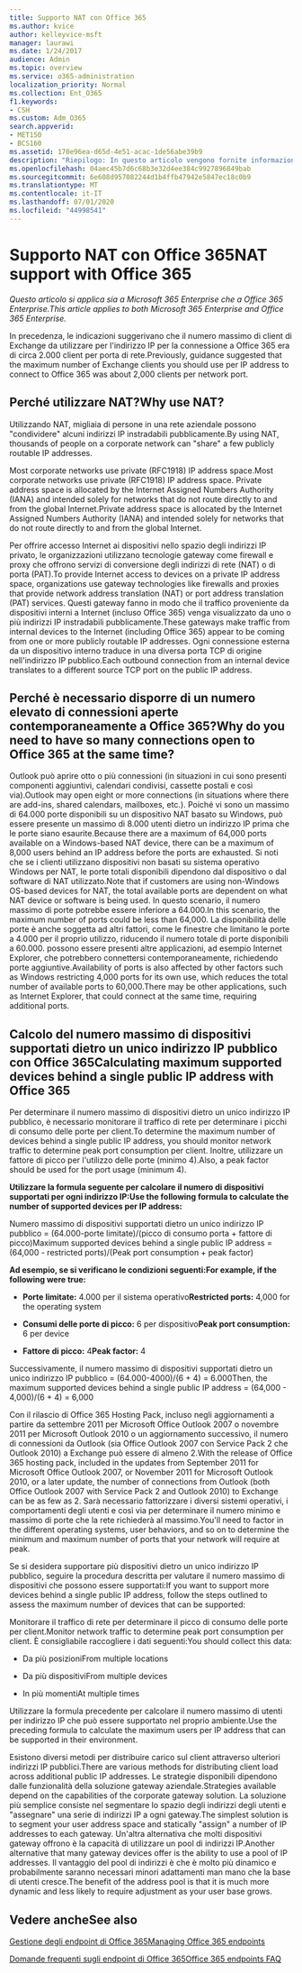 ```yaml
---
title: Supporto NAT con Office 365
ms.author: kvice
author: kelleyvice-msft
manager: laurawi
ms.date: 1/24/2017
audience: Admin
ms.topic: overview
ms.service: o365-administration
localization_priority: Normal
ms.collection: Ent_O365
f1.keywords:
- CSH
ms.custom: Adm_O365
search.appverid:
- MET150
- BCS160
ms.assetid: 170e96ea-d65d-4e51-acac-1de56abe39b9
description: "Riepilogo: In questo articolo vengono fornite informazioni dettagliate su come calcolare il numero approssimativo di client che è possibile utilizzare per ciascun indirizzo IP all'interno dell'organizzazione utilizzando NAT (Network Address Translation)."
ms.openlocfilehash: 04aec45b7d6c68b3e32d4ee384c9927896849bab
ms.sourcegitcommit: 6e608d957082244d1b4ffb47942e5847ec18c0b9
ms.translationtype: MT
ms.contentlocale: it-IT
ms.lasthandoff: 07/01/2020
ms.locfileid: "44998541"
---
```

# <a name="nat-support-with-office-365"></a><span data-ttu-id="5bb00-103">Supporto NAT con Office 365</span><span class="sxs-lookup"><span data-stu-id="5bb00-103">NAT support with Office 365</span></span>

<span data-ttu-id="5bb00-104">*Questo articolo si applica sia a Microsoft 365 Enterprise che a Office 365 Enterprise.*</span><span class="sxs-lookup"><span data-stu-id="5bb00-104">*This article applies to both Microsoft 365 Enterprise and Office 365 Enterprise.*</span></span>

<span data-ttu-id="5bb00-105">In precedenza, le indicazioni suggerivano che il numero massimo di client di Exchange da utilizzare per l'indirizzo IP per la connessione a Office 365 era di circa 2.000 client per porta di rete.</span><span class="sxs-lookup"><span data-stu-id="5bb00-105">Previously, guidance suggested that the maximum number of Exchange clients you should use per IP address to connect to Office 365 was about 2,000 clients per network port.</span></span>
  
## <a name="why-use-nat"></a><span data-ttu-id="5bb00-106">Perché utilizzare NAT?</span><span class="sxs-lookup"><span data-stu-id="5bb00-106">Why use NAT?</span></span>

<span data-ttu-id="5bb00-107">Utilizzando NAT, migliaia di persone in una rete aziendale possono "condividere" alcuni indirizzi IP instradabili pubblicamente.</span><span class="sxs-lookup"><span data-stu-id="5bb00-107">By using NAT, thousands of people on a corporate network can "share" a few publicly routable IP addresses.</span></span>
  
<span data-ttu-id="5bb00-108">Most corporate networks use private (RFC1918) IP address space.</span><span class="sxs-lookup"><span data-stu-id="5bb00-108">Most corporate networks use private (RFC1918) IP address space.</span></span> <span data-ttu-id="5bb00-109">Private address space is allocated by the Internet Assigned Numbers Authority (IANA) and intended solely for networks that do not route directly to and from the global Internet.</span><span class="sxs-lookup"><span data-stu-id="5bb00-109">Private address space is allocated by the Internet Assigned Numbers Authority (IANA) and intended solely for networks that do not route directly to and from the global Internet.</span></span>
  
<span data-ttu-id="5bb00-110">Per offrire accesso Internet ai dispositivi nello spazio degli indirizzi IP privato, le organizzazioni utilizzano tecnologie gateway come firewall e proxy che offrono servizi di conversione degli indirizzi di rete (NAT) o di porta (PAT).</span><span class="sxs-lookup"><span data-stu-id="5bb00-110">To provide Internet access to devices on a private IP address space, organizations use gateway technologies like firewalls and proxies that provide network address translation (NAT) or port address translation (PAT) services.</span></span> <span data-ttu-id="5bb00-111">Questi gateway fanno in modo che il traffico proveniente da dispositivi interni a Internet (incluso Office 365) venga visualizzato da uno o più indirizzi IP instradabili pubblicamente.</span><span class="sxs-lookup"><span data-stu-id="5bb00-111">These gateways make traffic from internal devices to the Internet (including Office 365) appear to be coming from one or more publicly routable IP addresses.</span></span> <span data-ttu-id="5bb00-112">Ogni connessione esterna da un dispositivo interno traduce in una diversa porta TCP di origine nell'indirizzo IP pubblico.</span><span class="sxs-lookup"><span data-stu-id="5bb00-112">Each outbound connection from an internal device translates to a different source TCP port on the public IP address.</span></span> 
  
## <a name="why-do-you-need-to-have-so-many-connections-open-to-office-365-at-the-same-time"></a><span data-ttu-id="5bb00-113">Perché è necessario disporre di un numero elevato di connessioni aperte contemporaneamente a Office 365?</span><span class="sxs-lookup"><span data-stu-id="5bb00-113">Why do you need to have so many connections open to Office 365 at the same time?</span></span>

<span data-ttu-id="5bb00-114">Outlook può aprire otto o più connessioni (in situazioni in cui sono presenti componenti aggiuntivi, calendari condivisi, cassette postali e così via).</span><span class="sxs-lookup"><span data-stu-id="5bb00-114">Outlook may open eight or more connections (in situations where there are add-ins, shared calendars, mailboxes, etc.).</span></span> <span data-ttu-id="5bb00-115">Poiché vi sono un massimo di 64.000 porte disponibili su un dispositivo NAT basato su Windows, può essere presente un massimo di 8.000 utenti dietro un indirizzo IP prima che le porte siano esaurite.</span><span class="sxs-lookup"><span data-stu-id="5bb00-115">Because there are a maximum of 64,000 ports available on a Windows-based NAT device, there can be a maximum of 8,000 users behind an IP address before the ports are exhausted.</span></span> <span data-ttu-id="5bb00-116">Si noti che se i clienti utilizzano dispositivi non basati su sistema operativo Windows per NAT, le porte totali disponibili dipendono dal dispositivo o dal software di NAT utilizzato.</span><span class="sxs-lookup"><span data-stu-id="5bb00-116">Note that if customers are using non-Windows OS-based devices for NAT, the total available ports are dependent on what NAT device or software is being used.</span></span> <span data-ttu-id="5bb00-117">In questo scenario, il numero massimo di porte potrebbe essere inferiore a 64.000.</span><span class="sxs-lookup"><span data-stu-id="5bb00-117">In this scenario, the maximum number of ports could be less than 64,000.</span></span> <span data-ttu-id="5bb00-118">La disponibilità delle porte è anche soggetta ad altri fattori, come le finestre che limitano le porte a 4.000 per il proprio utilizzo, riducendo il numero totale di porte disponibili a 60.000. possono essere presenti altre applicazioni, ad esempio Internet Explorer, che potrebbero connettersi contemporaneamente, richiedendo porte aggiuntive.</span><span class="sxs-lookup"><span data-stu-id="5bb00-118">Availability of ports is also affected by other factors such as Windows restricting 4,000 ports for its own use, which reduces the total number of available ports to 60,000.There may be other applications, such as Internet Explorer, that could connect at the same time, requiring additional ports.</span></span>
  
## <a name="calculating-maximum-supported-devices-behind-a-single-public-ip-address-with-office-365"></a><span data-ttu-id="5bb00-119">Calcolo del numero massimo di dispositivi supportati dietro un unico indirizzo IP pubblico con Office 365</span><span class="sxs-lookup"><span data-stu-id="5bb00-119">Calculating maximum supported devices behind a single public IP address with Office 365</span></span>

<span data-ttu-id="5bb00-120">Per determinare il numero massimo di dispositivi dietro un unico indirizzo IP pubblico, è necessario monitorare il traffico di rete per determinare i picchi di consumo delle porte per client.</span><span class="sxs-lookup"><span data-stu-id="5bb00-120">To determine the maximum number of devices behind a single public IP address, you should monitor network traffic to determine peak port consumption per client.</span></span> <span data-ttu-id="5bb00-121">Inoltre, utilizzare un fattore di picco per l'utilizzo delle porte (minimo 4).</span><span class="sxs-lookup"><span data-stu-id="5bb00-121">Also, a peak factor should be used for the port usage (minimum 4).</span></span> 
  
 <span data-ttu-id="5bb00-122">**Utilizzare la formula seguente per calcolare il numero di dispositivi supportati per ogni indirizzo IP:**</span><span class="sxs-lookup"><span data-stu-id="5bb00-122">**Use the following formula to calculate the number of supported devices per IP address:**</span></span>
  
<span data-ttu-id="5bb00-123">Numero massimo di dispositivi supportati dietro un unico indirizzo IP pubblico = (64.000-porte limitate)/(picco di consumo porta + fattore di picco)</span><span class="sxs-lookup"><span data-stu-id="5bb00-123">Maximum supported devices behind a single public IP address = (64,000 - restricted ports)/(Peak port consumption + peak factor)</span></span>
  
 <span data-ttu-id="5bb00-124">**Ad esempio, se si verificano le condizioni seguenti:**</span><span class="sxs-lookup"><span data-stu-id="5bb00-124">**For example, if the following were true:**</span></span>
  
- <span data-ttu-id="5bb00-125">**Porte limitate:** 4.000 per il sistema operativo</span><span class="sxs-lookup"><span data-stu-id="5bb00-125">**Restricted ports:** 4,000 for the operating system</span></span>

- <span data-ttu-id="5bb00-126">**Consumi delle porte di picco:** 6 per dispositivo</span><span class="sxs-lookup"><span data-stu-id="5bb00-126">**Peak port consumption:** 6 per device</span></span>

- <span data-ttu-id="5bb00-127">**Fattore di picco:** 4</span><span class="sxs-lookup"><span data-stu-id="5bb00-127">**Peak factor:** 4</span></span>

<span data-ttu-id="5bb00-128">Successivamente, il numero massimo di dispositivi supportati dietro un unico indirizzo IP pubblico = (64.000-4000)/(6 + 4) = 6.000</span><span class="sxs-lookup"><span data-stu-id="5bb00-128">Then, the maximum supported devices behind a single public IP address = (64,000 - 4,000)/(6 + 4) = 6,000</span></span>
  
<span data-ttu-id="5bb00-129">Con il rilascio di Office 365 Hosting Pack, incluso negli aggiornamenti a partire da settembre 2011 per Microsoft Office Outlook 2007 o novembre 2011 per Microsoft Outlook 2010 o un aggiornamento successivo, il numero di connessioni da Outlook (sia Office Outlook 2007 con Service Pack 2 che Outlook 2010) a Exchange può essere di almeno 2.</span><span class="sxs-lookup"><span data-stu-id="5bb00-129">With the release of Office 365 hosting pack, included in the updates from September 2011 for Microsoft Office Outlook 2007, or November 2011 for Microsoft Outlook 2010, or a later update, the number of connections from Outlook (both Office Outlook 2007 with Service Pack 2 and Outlook 2010) to Exchange can be as few as 2.</span></span> <span data-ttu-id="5bb00-130">Sarà necessario fattorizzare i diversi sistemi operativi, i comportamenti degli utenti e così via per determinare il numero minimo e massimo di porte che la rete richiederà al massimo.</span><span class="sxs-lookup"><span data-stu-id="5bb00-130">You'll need to factor in the different operating systems, user behaviors, and so on to determine the minimum and maximum number of ports that your network will require at peak.</span></span>
  
<span data-ttu-id="5bb00-131">Se si desidera supportare più dispositivi dietro un unico indirizzo IP pubblico, seguire la procedura descritta per valutare il numero massimo di dispositivi che possono essere supportati:</span><span class="sxs-lookup"><span data-stu-id="5bb00-131">If you want to support more devices behind a single public IP address, follow the steps outlined to assess the maximum number of devices that can be supported:</span></span>
  
<span data-ttu-id="5bb00-132">Monitorare il traffico di rete per determinare il picco di consumo delle porte per client.</span><span class="sxs-lookup"><span data-stu-id="5bb00-132">Monitor network traffic to determine peak port consumption per client.</span></span> <span data-ttu-id="5bb00-133">È consigliabile raccogliere i dati seguenti:</span><span class="sxs-lookup"><span data-stu-id="5bb00-133">You should collect this data:</span></span>
  
- <span data-ttu-id="5bb00-134">Da più posizioni</span><span class="sxs-lookup"><span data-stu-id="5bb00-134">From multiple locations</span></span>
    
- <span data-ttu-id="5bb00-135">Da più dispositivi</span><span class="sxs-lookup"><span data-stu-id="5bb00-135">From multiple devices</span></span>
    
- <span data-ttu-id="5bb00-136">In più momenti</span><span class="sxs-lookup"><span data-stu-id="5bb00-136">At multiple times</span></span>
    
<span data-ttu-id="5bb00-137">Utilizzare la formula precedente per calcolare il numero massimo di utenti per indirizzo IP che può essere supportato nel proprio ambiente.</span><span class="sxs-lookup"><span data-stu-id="5bb00-137">Use the preceding formula to calculate the maximum users per IP address that can be supported in their environment.</span></span>
  
<span data-ttu-id="5bb00-138">Esistono diversi metodi per distribuire carico sul client attraverso ulteriori indirizzi IP pubblici.</span><span class="sxs-lookup"><span data-stu-id="5bb00-138">There are various methods for distributing client load across additional public IP addresses.</span></span> <span data-ttu-id="5bb00-139">Le strategie disponibili dipendono dalle funzionalità della soluzione gateway aziendale.</span><span class="sxs-lookup"><span data-stu-id="5bb00-139">Strategies available depend on the capabilities of the corporate gateway solution.</span></span> <span data-ttu-id="5bb00-140">La soluzione più semplice consiste nel segmentare lo spazio degli indirizzi degli utenti e "assegnare" una serie di indirizzi IP a ogni gateway.</span><span class="sxs-lookup"><span data-stu-id="5bb00-140">The simplest solution is to segment your user address space and statically "assign" a number of IP addresses to each gateway.</span></span> <span data-ttu-id="5bb00-141">Un'altra alternativa che molti dispositivi gateway offrono è la capacità di utilizzare un pool di indirizzi IP.</span><span class="sxs-lookup"><span data-stu-id="5bb00-141">Another alternative that many gateway devices offer is the ability to use a pool of IP addresses.</span></span> <span data-ttu-id="5bb00-142">Il vantaggio del pool di indirizzi è che è molto più dinamico e probabilmente saranno necessari minori adattamenti man mano che la base di utenti cresce.</span><span class="sxs-lookup"><span data-stu-id="5bb00-142">The benefit of the address pool is that it is much more dynamic and less likely to require adjustment as your user base grows.</span></span>
  
## <a name="see-also"></a><span data-ttu-id="5bb00-143">Vedere anche</span><span class="sxs-lookup"><span data-stu-id="5bb00-143">See also</span></span>

[<span data-ttu-id="5bb00-144">Gestione degli endpoint di Office 365</span><span class="sxs-lookup"><span data-stu-id="5bb00-144">Managing Office 365 endpoints</span></span>](https://support.office.com/article/99cab9d4-ef59-4207-9f2b-3728eb46bf9a)
  
[<span data-ttu-id="5bb00-145">Domande frequenti sugli endpoint di Office 365</span><span class="sxs-lookup"><span data-stu-id="5bb00-145">Office 365 endpoints FAQ</span></span>](https://support.office.com/article/d4088321-1c89-4b96-9c99-54c75cae2e6d)
